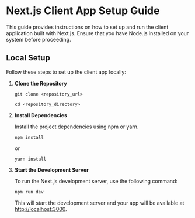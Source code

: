 <!DOCTYPE html>
<html>
<head>
    <title>Next.js Client App Setup Guide</title>
</head>
<body>
    <h1>Next.js Client App Setup Guide</h1>

  <p>This guide provides instructions on how to set up and run the client application built with Next.js. Ensure that you have Node.js installed on your system before proceeding.</p>

  <h2>Local Setup</h2>

  <p>Follow these steps to set up the client app locally:</p>

  <ol>
        <li>
            <strong>Clone the Repository</strong>
            <pre><code>git clone &lt;repository_url&gt;</code></pre>
            <pre><code>cd &lt;repository_directory&gt;</code></pre>
        </li>
        <li>
            <strong>Install Dependencies</strong>
            <p>Install the project dependencies using npm or yarn.</p>
            <pre><code>npm install</code></pre>
            <p>or</p>
            <pre><code>yarn install</code></pre>
        </li>
        <li>
            <strong>Start the Development Server</strong>
            <p>To run the Next.js development server, use the following command:</p>
            <pre><code>npm run dev</code></pre>
            <p>This will start the development server and your app will be available at <a href="http://localhost:3000" target="_blank">http://localhost:3000</a>.</p>
        </li>
    </ol>
</html>
